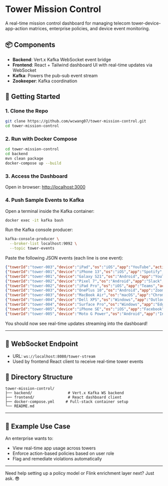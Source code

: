 # Tower Mission Control

A real-time mission control dashboard for managing telecom tower-device-app-action matrices, enterprise policies, and device event monitoring.

## 📦 Components

* **Backend**: Vert.x Kafka WebSocket event bridge
* **Frontend**: React + Tailwind dashboard UI with real-time updates via WebSocket
* **Kafka**: Powers the pub-sub event stream
* **Zookeeper**: Kafka coordination

## 🚀 Getting Started

### 1. Clone the Repo

```bash
git clone https://github.com/wcwang07/tower-mission-control.git
cd tower-mission-control
```

### 2. Run with Docker Compose

```bash
cd tower-mission-control
cd backend
mvn clean package
docker-compose up --build
```

### 3. Access the Dashboard

Open in browser: [http://localhost:3000](http://localhost:3000)

### 4. Push Sample Events to Kafka

Open a terminal inside the Kafka container:

```bash
docker exec -it kafka bash
```

Run the Kafka console producer:

```bash
kafka-console-producer \
  --broker-list localhost:9092 \
  --topic tower-events
```

Paste the following JSON events (each line is one event):

```json
{"towerId":"tower-003","device":"iPad","os":"iOS","app":"YouTube","action":"play","meta":{"ip":"10.2.1.3","lastSeen":"2025-06-02T22:15:00Z"}}
{"towerId":"tower-001","device":"iPhone 13","os":"iOS","app":"Spotify","action":"stream","meta":{"ip":"10.0.0.1","lastSeen":"2025-06-03T15:01:00Z"}}
{"towerId":"tower-001","device":"Galaxy S21","os":"Android","app":"YouTube","action":"play","meta":{"ip":"10.0.0.2","lastSeen":"2025-06-03T15:02:00Z"}}
{"towerId":"tower-002","device":"Pixel 7","os":"Android","app":"Slack","action":"message","meta":{"ip":"10.0.0.3","lastSeen":"2025-06-03T15:03:00Z"}}
{"towerId":"tower-002","device":"iPad Pro","os":"iOS","app":"Teams","action":"call","meta":{"ip":"10.0.0.4","lastSeen":"2025-06-03T15:04:00Z"}}
{"towerId":"tower-003","device":"OnePlus 10","os":"Android","app":"Zoom","action":"call","meta":{"ip":"10.0.0.5","lastSeen":"2025-06-03T15:05:00Z"}}
{"towerId":"tower-003","device":"MacBook Air","os":"macOS","app":"Chrome","action":"browse","meta":{"ip":"10.0.0.6","lastSeen":"2025-06-03T15:06:00Z"}}
{"towerId":"tower-004","device":"Dell XPS","os":"Windows","app":"Outlook","action":"email","meta":{"ip":"10.0.0.7","lastSeen":"2025-06-03T15:07:00Z"}}
{"towerId":"tower-004","device":"Surface Pro","os":"Windows","app":"Edge","action":"browse","meta":{"ip":"10.0.0.8","lastSeen":"2025-06-03T15:08:00Z"}}
{"towerId":"tower-005","device":"iPhone SE","os":"iOS","app":"Facebook","action":"scroll","meta":{"ip":"10.0.0.9","lastSeen":"2025-06-03T15:09:00Z"}}
{"towerId":"tower-005","device":"Moto G Power","os":"Android","app":"Instagram","action":"post","meta":{"ip":"10.0.0.10","lastSeen":"2025-06-03T15:10:00Z"}}
```

You should now see real-time updates streaming into the dashboard!

---

## 📡 WebSocket Endpoint

* URL: `ws://localhost:8080/tower-stream`
* Used by frontend React client to receive real-time tower events

## 📁 Directory Structure

```
tower-mission-control/
├── backend/                # Vert.x Kafka WS backend
├── frontend/               # React dashboard client
├── docker-compose.yml     # Full-stack container setup
└── README.md
```

---

## 🧠 Example Use Case

An enterprise wants to:

* View real-time app usage across towers
* Enforce action-based policies based on user role
* Flag and remediate violations automatically

---

Need help setting up a policy model or Flink enrichment layer next? Just ask. 😎
